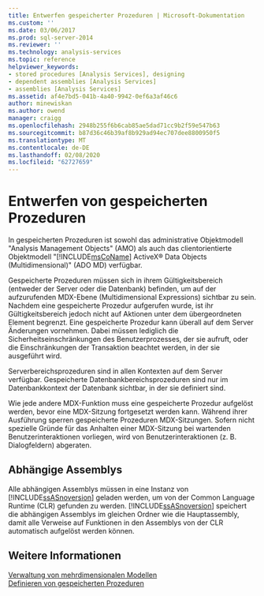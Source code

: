 ```yaml
---
title: Entwerfen gespeicherter Prozeduren | Microsoft-Dokumentation
ms.custom: ''
ms.date: 03/06/2017
ms.prod: sql-server-2014
ms.reviewer: ''
ms.technology: analysis-services
ms.topic: reference
helpviewer_keywords:
- stored procedures [Analysis Services], designing
- dependent assemblies [Analysis Services]
- assemblies [Analysis Services]
ms.assetid: af4e7bd5-041b-4a40-9942-0ef6a3af46c6
author: minewiskan
ms.author: owend
manager: craigg
ms.openlocfilehash: 2948b255f6b6cab85ae5dad71cc9b2f59e547b63
ms.sourcegitcommit: b87d36c46b39af8b929ad94ec707dee8800950f5
ms.translationtype: MT
ms.contentlocale: de-DE
ms.lasthandoff: 02/08/2020
ms.locfileid: "62727659"
---
```

# <a name="designing-stored-procedures"></a>Entwerfen von gespeicherten Prozeduren
  In gespeicherten Prozeduren ist sowohl das administrative Objektmodell "Analysis Management Objects" (AMO) als auch das clientorientierte Objektmodell "[!INCLUDE[msCoName](../../includes/msconame-md.md)] ActiveX® Data Objects (Multidimensional)" (ADO MD) verfügbar.  
  
 Gespeicherte Prozeduren müssen sich in ihrem Gültigkeitsbereich (entweder der Server oder die Datenbank) befinden, um auf der aufzurufenden MDX-Ebene (Multidimensional Expressions) sichtbar zu sein. Nachdem eine gespeicherte Prozedur aufgerufen wurde, ist ihr Gültigkeitsbereich jedoch nicht auf Aktionen unter dem übergeordneten Element begrenzt. Eine gespeicherte Prozedur kann überall auf dem Server Änderungen vornehmen. Dabei müssen lediglich die Sicherheitseinschränkungen des Benutzerprozesses, der sie aufruft, oder die Einschränkungen der Transaktion beachtet werden, in der sie ausgeführt wird.  
  
 Serverbereichsprozeduren sind in allen Kontexten auf dem Server verfügbar. Gespeicherte Datenbankbereichsprozeduren sind nur im Datenbankkontext der Datenbank sichtbar, in der sie definiert sind.  
  
 Wie jede andere MDX-Funktion muss eine gespeicherte Prozedur aufgelöst werden, bevor eine MDX-Sitzung fortgesetzt werden kann. Während ihrer Ausführung sperren gespeicherte Prozeduren MDX-Sitzungen. Sofern nicht spezielle Gründe für das Anhalten einer MDX-Sitzung bei wartenden Benutzerinteraktionen vorliegen, wird von Benutzerinteraktionen (z. B. Dialogfeldern) abgeraten.  
  
## <a name="dependent-assemblies"></a>Abhängige Assemblys  
 Alle abhängigen Assemblys müssen in eine Instanz von [!INCLUDE[ssASnoversion](../../includes/ssasnoversion-md.md)] geladen werden, um von der Common Language Runtime (CLR) gefunden zu werden. 
  [!INCLUDE[ssASnoversion](../../includes/ssasnoversion-md.md)] speichert die abhängigen Assemblys im gleichen Ordner wie die Hauptassembly, damit alle Verweise auf Funktionen in den Assemblys von der CLR automatisch aufgelöst werden können.  
  
## <a name="see-also"></a>Weitere Informationen  
 [Verwaltung von mehrdimensionalen Modellen](../multidimensional-models/multidimensional-model-assemblies-management.md)   
 [Definieren von gespeicherten Prozeduren](../multidimensional-models-extending-olap-stored-procedures/defining-stored-procedures.md)  
  
  
